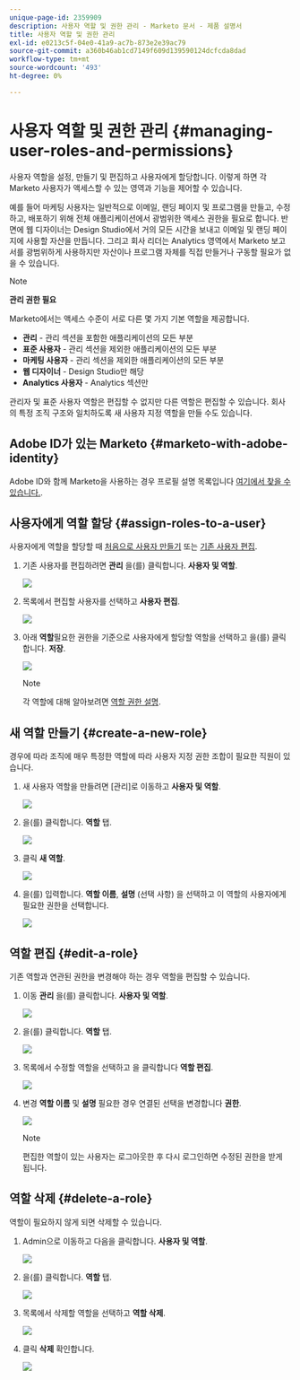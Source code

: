 ```yaml
---
unique-page-id: 2359909
description: 사용자 역할 및 권한 관리 - Marketo 문서 - 제품 설명서
title: 사용자 역할 및 권한 관리
exl-id: e0213c5f-04e0-41a9-ac7b-873e2e39ac79
source-git-commit: a360b46ab1cd7149f609d139590124dcfcda8dad
workflow-type: tm+mt
source-wordcount: '493'
ht-degree: 0%

---
```


# 사용자 역할 및 권한 관리 {#managing-user-roles-and-permissions}

사용자 역할을 설정, 만들기 및 편집하고 사용자에게 할당합니다. 이렇게 하면 각 Marketo 사용자가 액세스할 수 있는 영역과 기능을 제어할 수 있습니다.

예를 들어 마케팅 사용자는 일반적으로 이메일, 랜딩 페이지 및 프로그램을 만들고, 수정하고, 배포하기 위해 전체 애플리케이션에서 광범위한 액세스 권한을 필요로 합니다. 반면에 웹 디자이너는 Design Studio에서 거의 모든 시간을 보내고 이메일 및 랜딩 페이지에 사용할 자산을 만듭니다. 그리고 회사 리더는 Analytics 영역에서 Marketo 보고서를 광범위하게 사용하지만 자산이나 프로그램 자체를 직접 만들거나 구동할 필요가 없을 수 있습니다.

>[!NOTE]
>
>**관리 권한 필요**

Marketo에서는 액세스 수준이 서로 다른 몇 가지 기본 역할을 제공합니다.

* **관리** - 관리 섹션을 포함한 애플리케이션의 모든 부분
* **표준 사용자** - 관리 섹션을 제외한 애플리케이션의 모든 부분
* **마케팅 사용자** - 관리 섹션을 제외한 애플리케이션의 모든 부분
* **웹 디자이너** - Design Studio만 해당
* **Analytics 사용자** - Analytics 섹션만

관리자 및 표준 사용자 역할은 편집할 수 없지만 다른 역할은 편집할 수 있습니다. 회사의 특정 조직 구조와 일치하도록 새 사용자 지정 역할을 만들 수도 있습니다.

## Adobe ID가 있는 Marketo {#marketo-with-adobe-identity}

Adobe ID와 함께 Marketo을 사용하는 경우 프로필 설명 목록입니다 [여기에서 찾을 수 있습니다.](/help/marketo/product-docs/administration/marketo-with-adobe-identity/overview.md#profile-levels).

## 사용자에게 역할 할당 {#assign-roles-to-a-user}

사용자에게 역할을 할당할 때 [처음으로 사용자 만들기](/help/marketo/product-docs/administration/users-and-roles/create-delete-edit-and-change-a-user-role.md) 또는 [기존 사용자 편집](/help/marketo/product-docs/administration/users-and-roles/managing-marketo-users.md).

1. 기존 사용자를 편집하려면 **관리** 을(를) 클릭합니다. **사용자 및 역할**.

   ![](assets/image2014-9-9-18-3a7-3a32.png)

1. 목록에서 편집할 사용자를 선택하고 **사용자 편집**.

   ![](assets/image2014-9-9-18-3a7-3a42.png)

1. 아래 **역할**&#x200B;필요한 권한을 기준으로 사용자에게 할당할 역할을 선택하고 을(를) 클릭합니다. **저장**.

   ![](assets/image2014-9-9-18-3a7-3a57.png)

   >[!NOTE]
   >
   >각 역할에 대해 알아보려면  [역할 권한 설명](/help/marketo/product-docs/administration/users-and-roles/managing-user-roles-and-permissions/descriptions-of-role-permissions.md).

## 새 역할 만들기 {#create-a-new-role}

경우에 따라 조직에 매우 특정한 역할에 따라 사용자 지정 권한 조합이 필요한 직원이 있습니다.

1. 새 사용자 역할을 만들려면 [관리]로 이동하고 **사용자 및 역할**.

   ![](assets/image2014-9-9-18-3a8-3a12.png)

1. 을(를) 클릭합니다. **역할** 탭.

   ![](assets/image2014-9-9-18-3a8-3a22.png)

1. 클릭 **새 역할**.

   ![](assets/image2014-9-9-18-3a8-3a38.png)

1. 을(를) 입력합니다. **역할 이름**, **설명** (선택 사항) 을 선택하고 이 역할의 사용자에게 필요한 권한을 선택합니다.

   ![](assets/image2014-9-9-18-3a9-3a3.png)

## 역할 편집 {#edit-a-role}

기존 역할과 연관된 권한을 변경해야 하는 경우 역할을 편집할 수 있습니다.

1. 이동 **관리** 을(를) 클릭합니다. **사용자 및 역할**.

   ![](assets/image2014-9-9-18-3a9-3a15.png)

1. 을(를) 클릭합니다. **역할** 탭.

   ![](assets/image2014-9-9-18-3a9-3a26.png)

1. 목록에서 수정할 역할을 선택하고 을 클릭합니다 **역할 편집**.

   ![](assets/image2014-9-9-18-3a9-3a40.png)

1. 변경 **역할 이름** 및 **설명** 필요한 경우 연결된 선택을 변경합니다 **권한**.

   ![](assets/image2014-9-9-18-3a10-3a3.png)

   >[!NOTE]
   >
   >편집한 역할이 있는 사용자는 로그아웃한 후 다시 로그인하면 수정된 권한을 받게 됩니다.

## 역할 삭제 {#delete-a-role}

역할이 필요하지 않게 되면 삭제할 수 있습니다.

1. Admin으로 이동하고 다음을 클릭합니다. **사용자 및 역할**.

   ![](assets/image2014-9-9-18-3a10-3a15.png)

1. 을(를) 클릭합니다. **역할** 탭.

   ![](assets/image2014-9-9-18-3a10-3a27.png)

1. 목록에서 삭제할 역할을 선택하고 **역할 삭제**.

   ![](assets/image2014-9-9-18-3a10-3a39.png)

1. 클릭 **삭제** 확인합니다.

   ![](assets/image2014-9-9-18-3a10-3a50.png)
